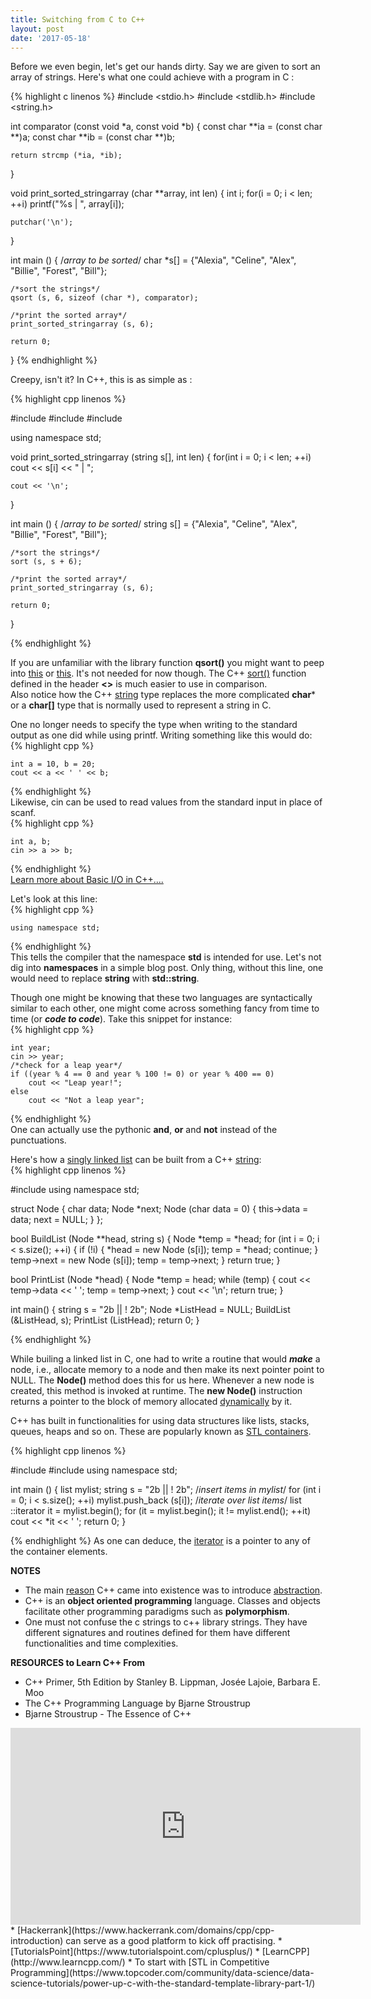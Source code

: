 ```yaml
---
title: Switching from C to C++
layout: post
date: '2017-05-18'
---
```


Before we even begin, let's get our hands dirty. Say we are given to sort an array of strings. Here's what one could achieve with a program in C :

{% highlight c linenos %}
#include <stdio.h>
#include <stdlib.h>
#include <string.h>

int comparator (const void *a, const void *b) { 
    const char **ia = (const char **)a;
    const char **ib = (const char **)b;

    return strcmp (*ia, *ib);
} 

void print_sorted_stringarray (char **array, int len) { 
    int i;
    for(i = 0; i < len; ++i) 
        printf("%s | ", array[i]);

    putchar('\n');
} 

int main () {
    /*array to be sorted*/
    char *s[] = {"Alexia", "Celine", "Alex", "Billie", "Forest", "Bill"};

    /*sort the strings*/
    qsort (s, 6, sizeof (char *), comparator);

    /*print the sorted array*/
    print_sorted_stringarray (s, 6);

    return 0;
}
{% endhighlight %}

Creepy, isn't it?
In C++, this is as simple as :

{% highlight cpp linenos %}

#include <iostream>
#include <string>
#include <algorithm>

using namespace std;

void print_sorted_stringarray (string s[], int len) { 
    for(int i = 0; i < len; ++i) 
        cout << s[i] << " | "; 
    
    cout << '\n';
} 

int main () {
    /*array to be sorted*/
    string s[] = {"Alexia", "Celine", "Alex", "Billie", "Forest", "Bill"};

    /*sort the strings*/
    sort (s, s + 6);

    /*print the sorted array*/
    print_sorted_stringarray (s, 6);

    return 0;
}

{% endhighlight %}


If you are unfamiliar with the library function **qsort()** you might want to peep into [this](http://www.geeksforgeeks.org/comparator-function-of-qsort-in-c/) or [this](https://www.tutorialspoint.com/c_standard_library/c_function_qsort.htm). It's not needed for now though. The C++ [sort()](http://www.cplusplus.com/reference/algorithm/sort/) function defined in the header **<<algorithm>>** is much easier to use in comparison.  
Also notice how the C++ [string](http://www.cplusplus.com/reference/string/string/) type replaces the more complicated **char*** or a **char[]** type that is normally used to represent a string in C.    

One no longer needs to specify the type when writing to the standard output as one did while using printf. Writing something like this would do:  
{% highlight cpp %}
  
	int a = 10, b = 20;
	cout << a << ' ' << b;
  
{% endhighlight %}  
Likewise, cin can be used to read values from the standard input in place of scanf.  
{% highlight cpp %}
  
	int a, b;
	cin >> a >> b;
  
{% endhighlight %}  
[Learn more about Basic I/O in C++....](http://www.cplusplus.com/doc/tutorial/basic_io/)  
    
Let's look at this line:   
{% highlight cpp %}
  
	using namespace std;
  
{% endhighlight %}  
This tells the compiler that the namespace **std** is intended for use. Let's not dig into **namespaces** in a simple blog post. Only thing, without this line, one would need to replace **string** with **std::string**.  


Though one might be knowing that these two languages are syntactically similar to each other, one might come across something fancy from time to time (or ***code to code***). Take this snippet for instance:  
{% highlight cpp %}
  
  	int year;
  	cin >> year;
	/*check for a leap year*/
	if ((year % 4 == 0 and year % 100 != 0) or year % 400 == 0)
		cout << "Leap year!";
	else
		cout << "Not a leap year";
  
{% endhighlight %}   
One can actually use the pythonic **and**, **or** and **not** instead of the punctuations.   


Here's how a [singly linked list](https://en.wikipedia.org/wiki/Linked_list) can be built from a C++ [string](http://www.cplusplus.com/reference/string/string/):  
{% highlight cpp linenos %}

#include <iostream>
using namespace std;

struct Node {
    char data;
    Node *next;
    Node (char data = 0) {
        this->data = data;
        next = NULL;
    }
};

bool BuildList (Node **head, string s) {
    Node *temp = *head;
    for (int i = 0; i < s.size(); ++i) { 
        if (!i) {
            *head = new Node (s[i]);
            temp = *head;
            continue;
        }
        temp->next = new Node (s[i]);
        temp = temp->next;
    }
    return true;
}

bool PrintList (Node *head) {
    Node *temp = head;
    while (temp) {
        cout << temp->data << ' ';
        temp = temp->next;
    }
    cout << '\n';
    return true;
}

int main() {
    string s = "2b || ! 2b";
    Node *ListHead = NULL;
    BuildList (&ListHead, s);
    PrintList (ListHead);
    return 0;
}
  
{% endhighlight %} 

While builing a linked list in C, one had to write a routine that would ***make*** a node, i.e., allocate memory to a node and then make its next pointer point to NULL. The **Node()** method does this for us here. Whenever a new node is created, this method is invoked at runtime. The **new Node()** instruction returns a pointer to the block of memory allocated [dynamically](http://www.cplusplus.com/reference/new/operator%20new[]/) by it.  

C++ has built in functionalities for using data structures like lists, stacks, queues, heaps and so on. These are popularly known as [STL containers](http://www.cplusplus.com/reference/stl/).   

{% highlight cpp linenos %}

#include <iostream>
#include <list>
using namespace std;

int main () {
    list <char> mylist;
    string s = "2b || ! 2b";
    /*insert items in mylist*/
    for (int i = 0; i < s.size(); ++i)
        mylist.push_back (s[i]);
    /*iterate over list items*/
    list <char>::iterator it = mylist.begin();
    for (it = mylist.begin(); it != mylist.end(); ++it)
        cout << *it << ' ';
    return 0;
}

{% endhighlight %}
As one can deduce, the [iterator](http://www.cplusplus.com/reference/iterator/) is a pointer to any of the container elements.  

**NOTES**
* The main [reason](http://objectorientedprogrammingcpp.blogspot.in/2010/01/how-c-programming-language-came-into.html) C++ came into existence was to introduce [abstraction](https://www.tutorialspoint.com/cplusplus/cpp_data_abstraction.htm).   
* C++ is an **object oriented programming** language. Classes and objects facilitate other programming paradigms such as **polymorphism**.   
* One must not confuse the c strings to c++ library strings. They have different signatures and routines defined for them have different functionalities and time complexities.  

**RESOURCES to Learn C++ From** 
* C++ Primer, 5th Edition by Stanley B. Lippman, Josée Lajoie, Barbara E. Moo  
* The C++ Programming Language by Bjarne Stroustrup
* Bjarne Stroustrup - The Essence of C++  
<iframe width="560" height="315" src="https://www.youtube.com/embed/86xWVb4XIyE" frameborder="0" allowfullscreen></iframe> 
* [Hackerrank](https://www.hackerrank.com/domains/cpp/cpp-introduction) can serve as a good platform to kick off practising. 
* [TutorialsPoint](https://www.tutorialspoint.com/cplusplus/)  
* [LearnCPP](http://www.learncpp.com/)  
* To start with [STL in Competitive Programming](https://www.topcoder.com/community/data-science/data-science-tutorials/power-up-c-with-the-standard-template-library-part-1/)
